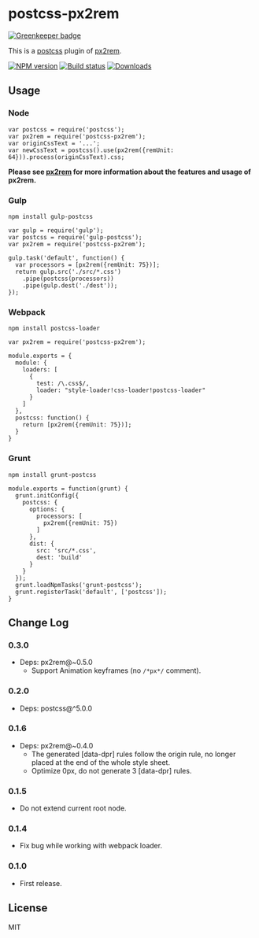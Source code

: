 # postcss-px2rem

[![Greenkeeper badge](https://badges.greenkeeper.io/zanjs/postcss-px2rem2.svg)](https://greenkeeper.io/)

This is a [postcss](https://www.npmjs.com/package/postcss) plugin of [px2rem](https://www.npmjs.com/package/px2rem).

[![NPM version][npm-image]][npm-url]
[![Build status][travis-image]][travis-url]
[![Downloads][downloads-image]][downloads-url]

[npm-image]: https://img.shields.io/npm/v/postcss-px2rem.svg?style=flat-square
[npm-url]: https://npmjs.org/package/postcss-px2rem
[travis-image]: https://img.shields.io/travis/songsiqi/px2rem-postcss.svg?style=flat-square
[travis-url]: https://travis-ci.org/songsiqi/px2rem-postcss
[downloads-image]: http://img.shields.io/npm/dm/postcss-px2rem.svg?style=flat-square
[downloads-url]: https://npmjs.org/package/postcss-px2rem

## Usage

### Node

```
var postcss = require('postcss');
var px2rem = require('postcss-px2rem');
var originCssText = '...';
var newCssText = postcss().use(px2rem({remUnit: 64})).process(originCssText).css;
```

**Please see [px2rem](https://www.npmjs.com/package/px2rem) for more information about the features and usage of px2rem.**

### Gulp

```
npm install gulp-postcss
```

```
var gulp = require('gulp');
var postcss = require('gulp-postcss');
var px2rem = require('postcss-px2rem');

gulp.task('default', function() {
  var processors = [px2rem({remUnit: 75})];
  return gulp.src('./src/*.css')
    .pipe(postcss(processors))
    .pipe(gulp.dest('./dest'));
});
```

### Webpack

```
npm install postcss-loader
```

```
var px2rem = require('postcss-px2rem');

module.exports = {
  module: {
    loaders: [
      {
        test: /\.css$/,
        loader: "style-loader!css-loader!postcss-loader"
      }
    ]
  },
  postcss: function() {
    return [px2rem({remUnit: 75})];
  }
}
```

### Grunt

```
npm install grunt-postcss
```

```
module.exports = function(grunt) {
  grunt.initConfig({
    postcss: {
      options: {
        processors: [
          px2rem({remUnit: 75})
        ]
      },
      dist: {
        src: 'src/*.css',
        dest: 'build'
      }
    }
  });
  grunt.loadNpmTasks('grunt-postcss');
  grunt.registerTask('default', ['postcss']);
}
```

## Change Log

### 0.3.0

* Deps: px2rem@~0.5.0
  * Support Animation keyframes (no `/*px*/` comment).

### 0.2.0

* Deps: postcss@^5.0.0

### 0.1.6

* Deps: px2rem@~0.4.0
  * The generated [data-dpr] rules follow the origin rule, no longer placed at the end of the whole style sheet.
  * Optimize 0px, do not generate 3 [data-dpr] rules.

### 0.1.5

* Do not extend current root node.

### 0.1.4

* Fix bug while working with webpack loader.

### 0.1.0

* First release.

## License

MIT
